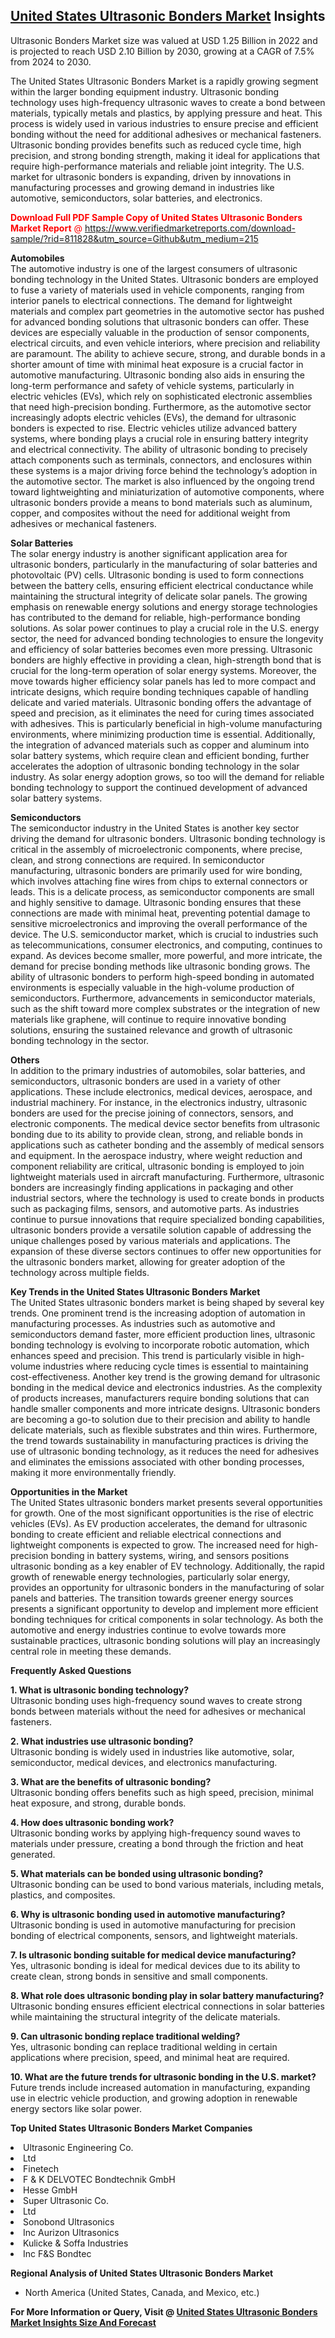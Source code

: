 <h2><a href="https://www.verifiedmarketreports.com/download-sample/?rid=811828&amp;utm_source=Github&amp;utm_medium=215" target="_blank">United States Ultrasonic Bonders Market</a> Insights</h2><p>Ultrasonic Bonders Market size was valued at USD 1.25 Billion in 2022 and is projected to reach USD 2.10 Billion by 2030, growing at a CAGR of 7.5% from 2024 to 2030.</p><p><p>The United States Ultrasonic Bonders Market is a rapidly growing segment within the larger bonding equipment industry. Ultrasonic bonding technology uses high-frequency ultrasonic waves to create a bond between materials, typically metals and plastics, by applying pressure and heat. This process is widely used in various industries to ensure precise and efficient bonding without the need for additional adhesives or mechanical fasteners. Ultrasonic bonding provides benefits such as reduced cycle time, high precision, and strong bonding strength, making it ideal for applications that require high-performance materials and reliable joint integrity. The U.S. market for ultrasonic bonders is expanding, driven by innovations in manufacturing processes and growing demand in industries like automotive, semiconductors, solar batteries, and electronics. <p><span class=""><span style="color: #ff0000;"><strong>Download Full PDF Sample Copy of United States Ultrasonic Bonders Market Report</strong> @ </span><a href="https://www.verifiedmarketreports.com/download-sample/?rid=811828&amp;utm_source=Github&amp;utm_medium=215" target="_blank">https://www.verifiedmarketreports.com/download-sample/?rid=811828&amp;utm_source=Github&amp;utm_medium=215</a></span></p></p> <p><strong>Automobiles</strong><br> The automotive industry is one of the largest consumers of ultrasonic bonding technology in the United States. Ultrasonic bonders are employed to fuse a variety of materials used in vehicle components, ranging from interior panels to electrical connections. The demand for lightweight materials and complex part geometries in the automotive sector has pushed for advanced bonding solutions that ultrasonic bonders can offer. These devices are especially valuable in the production of sensor components, electrical circuits, and even vehicle interiors, where precision and reliability are paramount. The ability to achieve secure, strong, and durable bonds in a shorter amount of time with minimal heat exposure is a crucial factor in automotive manufacturing. Ultrasonic bonding also aids in ensuring the long-term performance and safety of vehicle systems, particularly in electric vehicles (EVs), which rely on sophisticated electronic assemblies that need high-precision bonding. Furthermore, as the automotive sector increasingly adopts electric vehicles (EVs), the demand for ultrasonic bonders is expected to rise. Electric vehicles utilize advanced battery systems, where bonding plays a crucial role in ensuring battery integrity and electrical connectivity. The ability of ultrasonic bonding to precisely attach components such as terminals, connectors, and enclosures within these systems is a major driving force behind the technology’s adoption in the automotive sector. The market is also influenced by the ongoing trend toward lightweighting and miniaturization of automotive components, where ultrasonic bonders provide a means to bond materials such as aluminum, copper, and composites without the need for additional weight from adhesives or mechanical fasteners.</p> <p><strong>Solar Batteries</strong><br> The solar energy industry is another significant application area for ultrasonic bonders, particularly in the manufacturing of solar batteries and photovoltaic (PV) cells. Ultrasonic bonding is used to form connections between the battery cells, ensuring efficient electrical conductance while maintaining the structural integrity of delicate solar panels. The growing emphasis on renewable energy solutions and energy storage technologies has contributed to the demand for reliable, high-performance bonding solutions. As solar power continues to play a crucial role in the U.S. energy sector, the need for advanced bonding technologies to ensure the longevity and efficiency of solar batteries becomes even more pressing. Ultrasonic bonders are highly effective in providing a clean, high-strength bond that is crucial for the long-term operation of solar energy systems. Moreover, the move towards higher efficiency solar panels has led to more compact and intricate designs, which require bonding techniques capable of handling delicate and varied materials. Ultrasonic bonding offers the advantage of speed and precision, as it eliminates the need for curing times associated with adhesives. This is particularly beneficial in high-volume manufacturing environments, where minimizing production time is essential. Additionally, the integration of advanced materials such as copper and aluminum into solar battery systems, which require clean and efficient bonding, further accelerates the adoption of ultrasonic bonding technology in the solar industry. As solar energy adoption grows, so too will the demand for reliable bonding technology to support the continued development of advanced solar battery systems.</p> <p><strong>Semiconductors</strong><br> The semiconductor industry in the United States is another key sector driving the demand for ultrasonic bonders. Ultrasonic bonding technology is critical in the assembly of microelectronic components, where precise, clean, and strong connections are required. In semiconductor manufacturing, ultrasonic bonders are primarily used for wire bonding, which involves attaching fine wires from chips to external connectors or leads. This is a delicate process, as semiconductor components are small and highly sensitive to damage. Ultrasonic bonding ensures that these connections are made with minimal heat, preventing potential damage to sensitive microelectronics and improving the overall performance of the device. The U.S. semiconductor market, which is crucial to industries such as telecommunications, consumer electronics, and computing, continues to expand. As devices become smaller, more powerful, and more intricate, the demand for precise bonding methods like ultrasonic bonding grows. The ability of ultrasonic bonders to perform high-speed bonding in automated environments is especially valuable in the high-volume production of semiconductors. Furthermore, advancements in semiconductor materials, such as the shift toward more complex substrates or the integration of new materials like graphene, will continue to require innovative bonding solutions, ensuring the sustained relevance and growth of ultrasonic bonding technology in the sector.</p> <p><strong>Others</strong><br> In addition to the primary industries of automobiles, solar batteries, and semiconductors, ultrasonic bonders are used in a variety of other applications. These include electronics, medical devices, aerospace, and industrial machinery. For instance, in the electronics industry, ultrasonic bonders are used for the precise joining of connectors, sensors, and electronic components. The medical device sector benefits from ultrasonic bonding due to its ability to provide clean, strong, and reliable bonds in applications such as catheter bonding and the assembly of medical sensors and equipment. In the aerospace industry, where weight reduction and component reliability are critical, ultrasonic bonding is employed to join lightweight materials used in aircraft manufacturing. Furthermore, ultrasonic bonders are increasingly finding applications in packaging and other industrial sectors, where the technology is used to create bonds in products such as packaging films, sensors, and automotive parts. As industries continue to pursue innovations that require specialized bonding capabilities, ultrasonic bonders provide a versatile solution capable of addressing the unique challenges posed by various materials and applications. The expansion of these diverse sectors continues to offer new opportunities for the ultrasonic bonders market, allowing for greater adoption of the technology across multiple fields.</p> <p><strong>Key Trends in the United States Ultrasonic Bonders Market</strong><br> The United States ultrasonic bonders market is being shaped by several key trends. One prominent trend is the increasing adoption of automation in manufacturing processes. As industries such as automotive and semiconductors demand faster, more efficient production lines, ultrasonic bonding technology is evolving to incorporate robotic automation, which enhances speed and precision. This trend is particularly visible in high-volume industries where reducing cycle times is essential to maintaining cost-effectiveness. Another key trend is the growing demand for ultrasonic bonding in the medical device and electronics industries. As the complexity of products increases, manufacturers require bonding solutions that can handle smaller components and more intricate designs. Ultrasonic bonders are becoming a go-to solution due to their precision and ability to handle delicate materials, such as flexible substrates and thin wires. Furthermore, the trend towards sustainability in manufacturing practices is driving the use of ultrasonic bonding technology, as it reduces the need for adhesives and eliminates the emissions associated with other bonding processes, making it more environmentally friendly.</p> <p><strong>Opportunities in the Market</strong><br> The United States ultrasonic bonders market presents several opportunities for growth. One of the most significant opportunities is the rise of electric vehicles (EVs). As EV production accelerates, the demand for ultrasonic bonding to create efficient and reliable electrical connections and lightweight components is expected to grow. The increased need for high-precision bonding in battery systems, wiring, and sensors positions ultrasonic bonding as a key enabler of EV technology. Additionally, the rapid growth of renewable energy technologies, particularly solar energy, provides an opportunity for ultrasonic bonders in the manufacturing of solar panels and batteries. The transition towards greener energy sources presents a significant opportunity to develop and implement more efficient bonding techniques for critical components in solar technology. As both the automotive and energy industries continue to evolve towards more sustainable practices, ultrasonic bonding solutions will play an increasingly central role in meeting these demands.</p> <p><strong>Frequently Asked Questions</strong></p> <p><strong>1. What is ultrasonic bonding technology?</strong><br> Ultrasonic bonding uses high-frequency sound waves to create strong bonds between materials without the need for adhesives or mechanical fasteners.</p> <p><strong>2. What industries use ultrasonic bonding?</strong><br> Ultrasonic bonding is widely used in industries like automotive, solar, semiconductor, medical devices, and electronics manufacturing.</p> <p><strong>3. What are the benefits of ultrasonic bonding?</strong><br> Ultrasonic bonding offers benefits such as high speed, precision, minimal heat exposure, and strong, durable bonds.</p> <p><strong>4. How does ultrasonic bonding work?</strong><br> Ultrasonic bonding works by applying high-frequency sound waves to materials under pressure, creating a bond through the friction and heat generated.</p> <p><strong>5. What materials can be bonded using ultrasonic bonding?</strong><br> Ultrasonic bonding can be used to bond various materials, including metals, plastics, and composites.</p> <p><strong>6. Why is ultrasonic bonding used in automotive manufacturing?</strong><br> Ultrasonic bonding is used in automotive manufacturing for precision bonding of electrical components, sensors, and lightweight materials.</p> <p><strong>7. Is ultrasonic bonding suitable for medical device manufacturing?</strong><br> Yes, ultrasonic bonding is ideal for medical devices due to its ability to create clean, strong bonds in sensitive and small components.</p> <p><strong>8. What role does ultrasonic bonding play in solar battery manufacturing?</strong><br> Ultrasonic bonding ensures efficient electrical connections in solar batteries while maintaining the structural integrity of the delicate materials.</p> <p><strong>9. Can ultrasonic bonding replace traditional welding?</strong><br> Yes, ultrasonic bonding can replace traditional welding in certain applications where precision, speed, and minimal heat are required.</p> <p><strong>10. What are the future trends for ultrasonic bonding in the U.S. market?</strong><br> Future trends include increased automation in manufacturing, expanding use in electric vehicle production, and growing adoption in renewable energy sectors like solar power.</p> </p><p><strong>Top United States Ultrasonic Bonders Market Companies</strong></p><div data-test-id=""><p><li>Ultrasonic Engineering Co.</li><li>Ltd</li><li> Finetech</li><li> F & K DELVOTEC Bondtechnik GmbH</li><li> Hesse GmbH</li><li> Super Ultrasonic Co.</li><li> Ltd</li><li> Sonobond Ultrasonics</li><li> Inc Aurizon Ultrasonics</li><li> Kulicke & Soffa Industries</li><li> Inc F&S Bondtec</li></p><div><strong>Regional Analysis of&nbsp;United States Ultrasonic Bonders Market</strong></div><ul><li dir="ltr"><p dir="ltr">North America&nbsp;(United States, Canada, and Mexico, etc.)</p></li></ul><p><strong>For More Information or Query, Visit @&nbsp;</strong><strong><a href="https://www.verifiedmarketreports.com/product/ultrasonic-bonders-market/?utm_source=Github&amp;utm_medium=215" target="_blank">United States Ultrasonic Bonders Market Insights Size And Forecast</a></strong></p></div>
